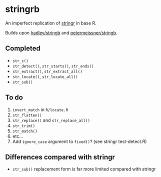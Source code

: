 
<!-- README.md is generated from README.Rmd. Please edit that file -->

# stringrb

<!-- badges: start -->
<!-- badges: end -->

An imperfect replication of
[stringr](https://github.com/tidyverse/stringr) in base R.

Builds upon [hadley/stringb](https://github.com/hadley/stringb) and
[petermeissner/stringb](https://github.com/petermeissner/stringb).

## Completed

-   `str_c()`
-   `str_detect()`, `str_starts()`, `str_ends()`
-   `str_extract()`, `str_extract_all()`
-   `str_locate()`, `str_locate_all()`
-   `str_sub()`

## To do

1.  `invert_match` in `R/locate.R`
2.  `str_flatten()`
3.  `str_replace()` and `str_replace_all()`
4.  `str_trim()`
5.  `str_match()`
6.  etc…
7.  Add `ignore_case` argument to `fixed()`? (see stringr test-detect.R)

## Differences compared with stringr

-   `str_sub()` replacement form is far more limited compared with
    stringr
